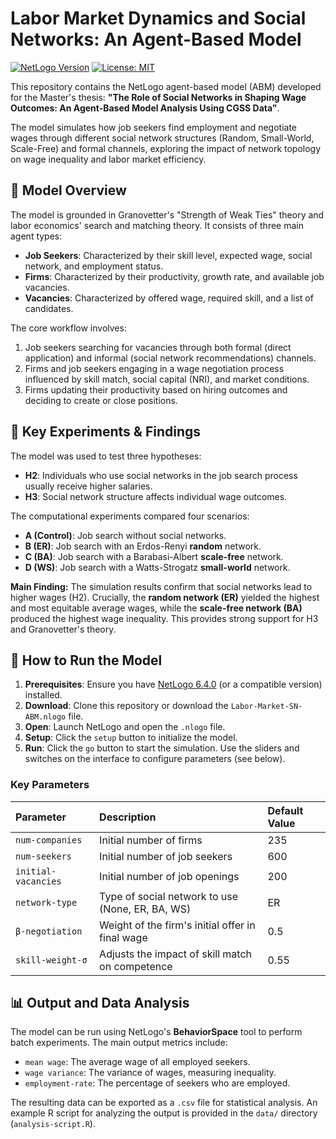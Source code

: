 # Labor Market Dynamics and Social Networks: An Agent-Based Model
 
[![NetLogo Version](https://img.shields.io/badge/NetLogo-6.4.0-blue.svg)](https://ccl.northwestern.edu/netlogo/)
[![License: MIT](https://img.shields.io/badge/License-MIT-yellow.svg)](https://opensource.org/licenses/MIT)
 
This repository contains the NetLogo agent-based model (ABM) developed for the Master's thesis: **"The Role of Social Networks in Shaping Wage Outcomes: An Agent-Based Model Analysis Using CGSS Data"**.
 
The model simulates how job seekers find employment and negotiate wages through different social network structures (Random, Small-World, Scale-Free) and formal channels, exploring the impact of network topology on wage inequality and labor market efficiency.
 
## 🧠 Model Overview
 
The model is grounded in Granovetter's "Strength of Weak Ties" theory and labor economics' search and matching theory. It consists of three main agent types:
- **Job Seekers**: Characterized by their skill level, expected wage, social network, and employment status.
- **Firms**: Characterized by their productivity, growth rate, and available job vacancies.
- **Vacancies**: Characterized by offered wage, required skill, and a list of candidates.
 
The core workflow involves:
1.  Job seekers searching for vacancies through both formal (direct application) and informal (social network recommendations) channels.
2.  Firms and job seekers engaging in a wage negotiation process influenced by skill match, social capital (NRI), and market conditions.
3.  Firms updating their productivity based on hiring outcomes and deciding to create or close positions.
 
## 🧪 Key Experiments & Findings
 
The model was used to test three hypotheses:
- **H2**: Individuals who use social networks in the job search process usually receive higher salaries.
- **H3**: Social network structure affects individual wage outcomes.
 
The computational experiments compared four scenarios:
- **A (Control)**: Job search without social networks.
- **B (ER)**: Job search with an Erdos-Renyi **random** network.
- **C (BA)**: Job search with a Barabasi-Albert **scale-free** network.
- **D (WS)**: Job search with a Watts-Strogatz **small-world** network.
 
**Main Finding:** The simulation results confirm that social networks lead to higher wages (H2). Crucially, the **random network (ER)** yielded the highest and most equitable average wages, while the **scale-free network (BA)** produced the highest wage inequality. This provides strong support for H3 and Granovetter's theory.
 
## 🚀 How to Run the Model
 
1.  **Prerequisites**: Ensure you have [NetLogo 6.4.0](https://ccl.northwestern.edu/netlogo/download.shtml) (or a compatible version) installed.
2.  **Download**: Clone this repository or download the `Labor-Market-SN-ABM.nlogo` file.
3.  **Open**: Launch NetLogo and open the `.nlogo` file.
4.  **Setup**: Click the `setup` button to initialize the model.
5.  **Run**: Click the `go` button to start the simulation. Use the sliders and switches on the interface to configure parameters (see below).
 
### Key Parameters
| Parameter | Description | Default Value |
| :--- | :--- | :--- |
| `num-companies` | Initial number of firms | 235 |
| `num-seekers` | Initial number of job seekers | 600 |
| `initial-vacancies` | Initial number of job openings | 200 |
| `network-type` | Type of social network to use (None, ER, BA, WS) | ER |
| `β-negotiation` | Weight of the firm's initial offer in final wage | 0.5 |
| `skill-weight-σ` | Adjusts the impact of skill match on competence | 0.55 |
 
## 📊 Output and Data Analysis
 
The model can be run using NetLogo's **BehaviorSpace** tool to perform batch experiments. The main output metrics include:
- `mean wage`: The average wage of all employed seekers.
- `wage variance`: The variance of wages, measuring inequality.
- `employment-rate`: The percentage of seekers who are employed.
 
The resulting data can be exported as a `.csv` file for statistical analysis. An example R script for analyzing the output is provided in the `data/` directory (`analysis-script.R`).
